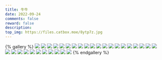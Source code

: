 ```yaml
---
title: 牛牛
date: 2022-09-24
comments: false
reward: false
description:
top_img: https://files.catbox.moe/8ytp7z.jpg
---
```


{% gallery %}
![](https://files.catbox.moe/ftoe9j.jpg)
![](https://files.catbox.moe/r8xzlm.jpg)
![](https://files.catbox.moe/8ungcr.jpg)
![](https://files.catbox.moe/1v7jw4.jpg)
![](https://files.catbox.moe/z664ar.jpg)
![](https://files.catbox.moe/sy8k7g.jpg)
![](https://files.catbox.moe/ym2cm0.jpg)
![](https://files.catbox.moe/kd3sma.jpg)
![](https://files.catbox.moe/u4rcoe.jpg)
![](https://files.catbox.moe/3m4pam.jpg)
![](https://files.catbox.moe/bie6lh.jpg)
![](https://files.catbox.moe/gegk9t.jpg)
![](https://files.catbox.moe/j8apud.jpg)
![](https://files.catbox.moe/vtmcq5.jpg)
![](https://files.catbox.moe/3i5esm.jpg)
![](https://files.catbox.moe/q05fm4.jpg)
![](https://files.catbox.moe/ofks75.jpg)
![](https://files.catbox.moe/4azj8v.jpg)
![](https://files.catbox.moe/ymi27u.jpg)
![](https://files.catbox.moe/nbmyvc.jpg)
![](https://files.catbox.moe/i1lq1l.jpg)
![](https://files.catbox.moe/va2smm.jpg)
![](https://files.catbox.moe/ys30rf.jpg)
![](https://files.catbox.moe/d9tkhz.jpg)
![](https://files.catbox.moe/vv8osf.jpg)
![](https://files.catbox.moe/rs62ww.jpg)
![](https://files.catbox.moe/nfyhui.jpg)
![](https://files.catbox.moe/8ytp7z.jpg)
![](https://files.catbox.moe/g12s1j.jpg)
![](https://files.catbox.moe/97b09o.jpg)
![](https://files.catbox.moe/wxfjhd.jpg)
{% endgallery %}
